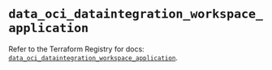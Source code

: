 # `data_oci_dataintegration_workspace_application`

Refer to the Terraform Registry for docs: [`data_oci_dataintegration_workspace_application`](https://registry.terraform.io/providers/oracle/oci/7.19.0/docs/data-sources/dataintegration_workspace_application).
